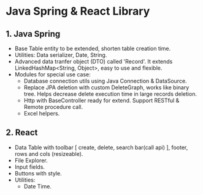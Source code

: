 # Java Spring & React Library

## 1. Java Spring
- Base Table entity to be extended, shorten table creation time.
- Utilities: Data serializer, Date, String.
- Advanced data tranfer object (DTO) called 'Record'. It extends LinkedHashMap<String, Object>, easy to use and flexible.
- Modules for special use case:
  - Database connection utils using Java Connection & DataSource.
  - Replace JPA deletion with custom DeleteGraph, works like binary tree. Helps decrease delete execution time in large records deletion.
  - Http with BaseController ready for extend. Support RESTful & Remote procedure call.
  - Excel helpers.
 
## 2. React
- Data Table with toolbar [ create, delete, search bar(call api) ], footer, rows and cols (resizeable).
- File Explorer.
- Input fields.
- Buttons with style.
- Utilities:
  - Date Time.
